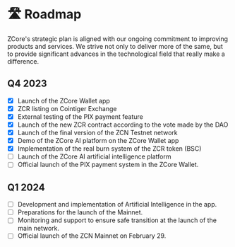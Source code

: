 # 🛣 Roadmap

ZCore's strategic plan is aligned with our ongoing commitment to improving products and services. We strive not only to deliver more of the same, but to provide significant advances in the technological field that really make a difference.

## Q4 2023

* [x] Launch of the ZCore Wallet app
* [x] ZCR listing on Cointiger Exchange
* [x] External testing of the PIX payment feature
* [x] Launch of the new ZCR contract according to the vote made by the DAO
* [x] Launch of the final version of the ZCN Testnet network
* [x] Demo of the ZCore AI platform on the ZCore Wallet app
* [x] Implementation of the real burn system of the ZCR token (BSC)
* [ ] Launch of the ZCore AI artificial intelligence platform
* [ ] Official launch of the PIX payment system in the ZCore Wallet.

## Q1 2024

* [ ] Development and implementation of Artificial Intelligence in the app.
* [ ] Preparations for the launch of the Mainnet.
* [ ] Monitoring and support to ensure safe transition at the launch of the main network.
* [ ] Official launch of the ZCN Mainnet on February 29.
